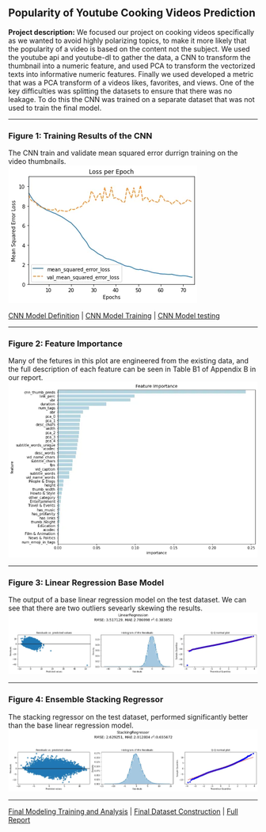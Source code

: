 ## Popularity of Youtube Cooking Videos Prediction

**Project description:** We focused our project on cooking videos specifically as we wanted to avoid highly polarizing topics, to make it more likely that the popularity of a video is based on the content not the subject. We used the youtube api and youtube-dl to gather the data, a CNN to transform the thumbnail into a numeric feature, and used PCA to transform the vectorized texts into informative numeric features. Finally we used developed a metric that was a PCA transform of a videos likes, favorites, and views. One of the key difficulties was splitting the datasets to ensure that there was no leakage. To do this the CNN was trained on a separate dataset that was not used to train the final model.<br>

---
### Figure 1: Training Results of the CNN
The CNN train and validate mean squared error durrign training on the video thumbnails.<br>
<img src="images/CNN_training.png?raw=true">
<br>

[CNN Model Definition](https://github.com/corbinscahalan/SIADS699-capstone-project/blob/main/cnn_model.py) \| [CNN Model Training](https://github.com/corbinscahalan/SIADS699-capstone-project/blob/main/cnn_train_distributed_strategy.py) \| [CNN Model testing](https://github.com/corbinscahalan/SIADS699-capstone-project/blob/main/cnn_on_test_data.ipynb)

---

### Figure 2: Feature Importance
Many of the fetures in this plot are engineered from the existing data, and the full description of each feature can be seen in Table B1 of Appendix B in our report.<br>
<img src="images/popularity_feature_importance.png?raw=true">


---

### Figure 3: Linear Regression Base Model
The output of a base linear regression model on the test dataset. We can see that there are two outliers sevearly skewing the results.<br>
<img src="images/popularity_lin_regression.png?raw=true">

---

### Figure 4: Ensemble Stacking Regressor
The stacking regressor on the test dataset, performed significantly better than the base linear regression model.<br>
<img src="images/popularity_stacking.png?raw=true">

---

[Final Modeling Training and Analysis](https://github.com/corbinscahalan/SIADS699-capstone-project/blob/main/Final_model.ipynb) | 
[Final Dataset Construction](https://github.com/corbinscahalan/SIADS699-capstone-project/blob/main/construct_final_dataset.ipynb) | 
[Full Report](/pdfs/Predicting_YouTube_Cooking_Video_Popularity_Final_Report.pdf)